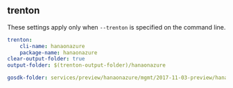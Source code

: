 
## trenton

These settings apply only when `--trenton` is specified on the command line.

``` yaml $(trenton)
trenton:
    cli-name: hanaonazure
    package-name: hanaonazure
clear-output-folder: true
output-folder: $(trenton-output-folder)/hanaonazure
```

``` yaml $(tag) == 'package-2017-11' && $(trenton)
gosdk-folder: services/preview/hanaonazure/mgmt/2017-11-03-preview/hanaonazure
```
